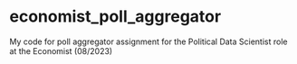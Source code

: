 # economist_poll_aggregator
My code for poll aggregator assignment for the Political Data Scientist role at the Economist (08/2023)
